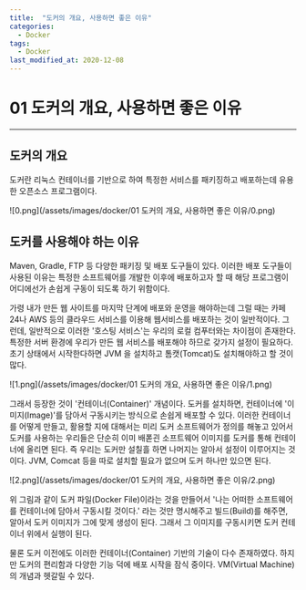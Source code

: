 ```yaml
---
title:  "도커의 개요, 사용하면 좋은 이유"
categories:
  - Docker
tags:
  - Docker
last_modified_at: 2020-12-08
---
```

# 01 도커의 개요, 사용하면 좋은 이유

---

## 도커의 개요

도커란 리눅스 컨테이너를 기반으로 하여 특정한 서비스를 패키징하고 배포하는데 유용한 오픈소스 프로그램이다.

![0.png](/assets/images/docker/01 도커의 개요, 사용하면 좋은 이유/0.png)

## 도커를 사용해야 하는 이유

Maven, Gradle, FTP 등 다양한 패키징 및 배포 도구들이 있다. 이러한 배포 도구들이 사용된 이유는 특정한 소프트웨어를 개발한 이후에 배포하고자 할 때 해당 프로그램이 어디에선가 손쉽게 구동이 되도록 하기 위함이다. 

가령 내가 만든 웹 사이트를 마지막 단계에 배포와 운영을 해야하는데 그럴 때는 카페 24나 AWS 등의 클라우드 서비스를 이용해 웹서비스를 배포하는 것이 일반적이다. 그런데, 일반적으로 이러한 '호스팅 서비스'는 우리의 로컬 컴푸터와는 차이점이 존재한다. 특정한 서버 환경에 우리가 만든 웹 서비스를 배포해야 하므로 갖가지 설정이 필요하다. 초기 상태에서 시작한다하면 JVM 을 설치하고 톰캣(Tomcat)도 설치해야하고 할 것이 많다.

![1.png](/assets/images/docker/01 도커의 개요, 사용하면 좋은 이유/1.png)

그래서 등장한 것이 '컨테이너(Container)' 개념이다. 도커를 설치하면, 컨테이너에 '이미지(Image)'를 담아서 구동시키는 방식으로 손쉽게 배포할 수 있다. 이러한 컨테이너를 어떻게 만들고, 활용할 지에 대해서는 미리 도커 소프트웨어가 정의를 해놓고 있어서 도커를 사용하는 우리들은 단순히 이미 배폳괸 소프트웨어 이미지를 도커를 통해 컨테이너에 올리면 된다. 즉 우리는 도커만 설칠흘 하면 나머지는 알아서 설정이 이루어지는 것이다. JVM, Comcat 등을 따로 설치할 필요가 없으며 도커 하나만 있으면 된다.

![2.png](/assets/images/docker/01 도커의 개요, 사용하면 좋은 이유/2.png)

위 그림과 같이 도커 파일(Docker File)이라는 것을 만들어서 '나는 어떠한 소프트웨어를 컨테이너에 담아서 구동시킬 것이다.' 라는 것만 명시해주고 빌드(Build)를 해주면, 알아서 도커 이미지가 그에 맞게 생성이 된다. 그래서 그 이미지를 구동시키면 도커 컨테이너 위에서 실행이 된다.

물론 도커 이전에도 이러한 컨테이너(Container) 기반의 기술이 다수 존재하였다. 하지만 도커의 편리함과 다양한 기능 덕에 배포 시작을 잠식 중이다. VM(Virtual Machine)의 개념과 헷갈릴 수 있다.